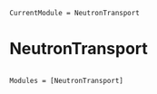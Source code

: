 ```@meta
CurrentModule = NeutronTransport
```

# NeutronTransport

```@index
```

```@autodocs
Modules = [NeutronTransport]
```
